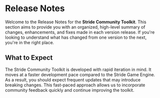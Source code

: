 # Release Notes

Welcome to the Release Notes for the **Stride Community Toolkit**. This section aims to provide you with an organized, high-level summary of changes, enhancements, and fixes made in each version release. If you're looking to understand what has changed from one version to the next, you're in the right place.

## What to Expect

The Stride Community Toolkit is developed with rapid iteration in mind. It moves at a faster development pace compared to the Stride Game Engine. As a result, you should expect frequent updates that may introduce breaking changes. This fast-paced approach allows us to incorporate community feedback quickly and continue improving the toolkit.